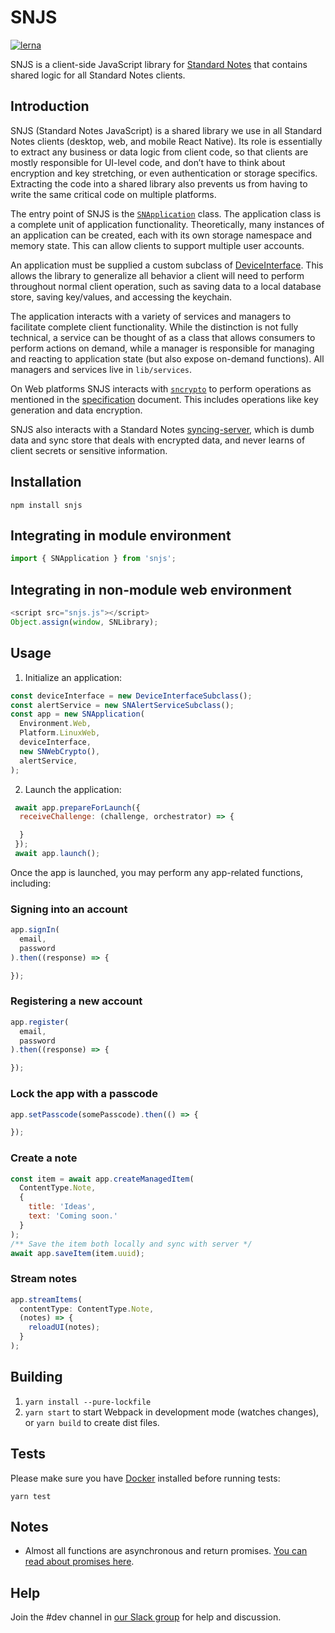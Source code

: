 # SNJS

[![lerna](https://img.shields.io/badge/maintained%20with-lerna-cc00ff.svg)](https://lerna.js.org/)

SNJS is a client-side JavaScript library for [Standard Notes](https://standardnotes.org) that contains shared logic for all Standard Notes clients.

## Introduction

SNJS (Standard Notes JavaScript) is a shared library we use in all Standard Notes clients (desktop, web, and mobile React Native). Its role is essentially to extract any business or data logic from client code, so that clients are mostly responsible for UI-level code, and don’t have to think about encryption and key stretching, or even authentication or storage specifics. Extracting the code into a shared library also prevents us from having to write the same critical code on multiple platforms.

The entry point of SNJS is the [`SNApplication`](lib/application.ts) class. The application class is a complete unit of application functionality. Theoretically, many instances of an application can be created, each with its own storage namespace and memory state. This can allow clients to support multiple user accounts.

An application must be supplied a custom subclass of [DeviceInterface](lib/device_interface.ts). This allows the library to generalize all behavior a client will need to perform throughout normal client operation, such as saving data to a local database store, saving key/values, and accessing the keychain.

The application interacts with a variety of services and managers to facilitate complete client functionality. While the distinction is not fully technical, a service can be thought of as a class that allows consumers to perform actions on demand, while a manager is responsible for managing and reacting to application state (but also expose on-demand functions). All managers and services live in `lib/services`.

On Web platforms SNJS interacts with [`sncrypto`](https://github.com/standardnotes/sncrypto/tree/004) to perform operations as mentioned in the [specification](./packages/snjs/specification.md) document. This includes operations like key generation and data encryption.

SNJS also interacts with a Standard Notes [syncing-server](https://github.com/standardnotes/syncing-server), which is dumb data and sync store that deals with encrypted data, and never learns of client secrets or sensitive information.

## Installation

`npm install snjs`

## Integrating in module environment

```javascript
import { SNApplication } from 'snjs';
```

## Integrating in non-module web environment

```javascript
<script src="snjs.js"></script>
Object.assign(window, SNLibrary);
```

## Usage

1. Initialize an application:

```javascript
const deviceInterface = new DeviceInterfaceSubclass();
const alertService = new SNAlertServiceSubclass();
const app = new SNApplication(
  Environment.Web,
  Platform.LinuxWeb,
  deviceInterface,
  new SNWebCrypto(),
  alertService,
);
```

2. Launch the application:

```javascript
 await app.prepareForLaunch({
  receiveChallenge: (challenge, orchestrator) => {

  }
 });
 await app.launch();
```

Once the app is launched, you may perform any app-related functions, including:

### Signing into an account

```javascript
app.signIn(
  email,
  password
).then((response) => {

});
```

### Registering a new account

```javascript
app.register(
  email,
  password
).then((response) => {

});
```

### Lock the app with a passcode

```javascript
app.setPasscode(somePasscode).then(() => {

});
```

### Create a note

```javascript
const item = await app.createManagedItem(
  ContentType.Note,
  {
    title: 'Ideas',
    text: 'Coming soon.'
  }
);
/** Save the item both locally and sync with server */
await app.saveItem(item.uuid);
```

### Stream notes

```javascript
app.streamItems(
  contentType: ContentType.Note,
  (notes) => {
    reloadUI(notes);
  }
);
```

## Building

1. `yarn install --pure-lockfile`
2. `yarn start` to start Webpack in development mode (watches changes), or `yarn build` to create dist files.

## Tests

Please make sure you have [Docker](https://www.docker.com) installed before running tests:
```
yarn test
```

## Notes
- Almost all functions are asynchronous and return promises. [You can read about promises here](https://developer.mozilla.org/en-US/docs/Web/JavaScript/Guide/Using_promises).

## Help
Join the #dev channel in [our Slack group](https://standardnotes.org/slack) for help and discussion.
